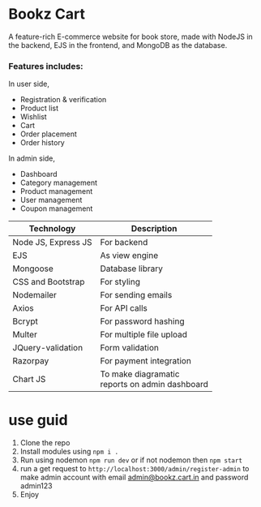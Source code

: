# Bookz Cart 
A feature-rich E-commerce website for book store, made
with NodeJS in the backend, EJS in the frontend, and MongoDB as the
database.
### Features includes:
In user side,
- Registration & verification
- Product list
- Wishlist
- Cart
- Order placement
- Order history <br>

In admin side,

- Dashboard
- Category management
- Product management
- User management
- Coupon management


| Technology          | Description                                        |
|---------------------|----------------------------------------------------|
| Node JS, Express JS | For backend                                        |
| EJS                 | As view engine                                     |
| Mongoose            | Database library                                   |
| CSS and Bootstrap   | For styling                                        |
| Nodemailer          | For sending emails                                 |
| Axios               | For API calls                                      |
| Bcrypt              | For password hashing                               |
| Multer              | For multiple file upload                           |
| JQuery-validation   | Form validation                                    |
| Razorpay            | For payment integration                            |
| Chart JS            | To make diagramatic <br>reports on admin dashboard |


# use guid
1. Clone the repo
2. Install modules using ```npm i . ```
3. Run using nodemon ```npm run dev``` or if not nodemon then ```npm start```
4. run a get request to ```http://localhost:3000/admin/register-admin``` to make admin account with email admin@bookz.cart.in and password admin123
5. Enjoy












